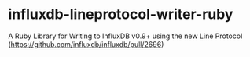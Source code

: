 # influxdb-lineprotocol-writer-ruby
A Ruby Library for Writing to InfluxDB v0.9+ using the new Line Protocol (https://github.com/influxdb/influxdb/pull/2696)
